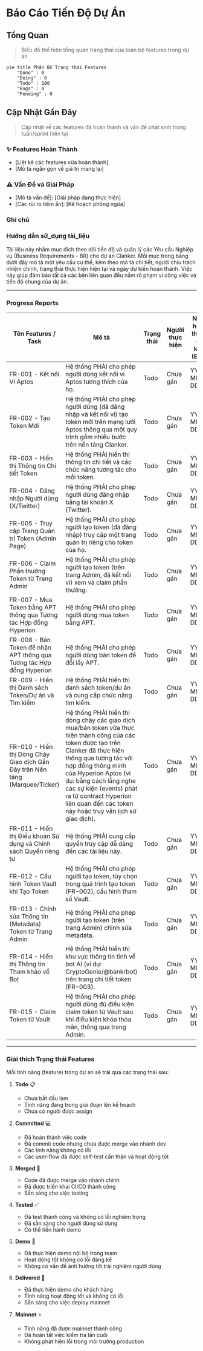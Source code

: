 # Báo Cáo Tiến Độ Dự Án

## Tổng Quan
> Biểu đồ thể hiện tổng quan trạng thái của toàn bộ features trong dự án

```mermaid
pie title Phân Bố Trạng thái Features
    "Done" : 0
    "Doing" : 0
    "Todo" : 100
    "Bugs" : 0
    "Pending" : 0
```

## Cập Nhật Gần Đây
> Cập nhật về các features đã hoàn thành và vấn đề phát sinh trong tuần/sprint hiện tại

### ✨ Features Hoàn Thành
- [Liệt kê các features vừa hoàn thành]
- [Mô tả ngắn gọn về giá trị mang lại]

### ⚠️ Vấn Đề và Giải Pháp
- [Mô tả vấn đề]: [Giải pháp đang thực hiện]
- [Các rủi ro tiềm ẩn]: [Kế hoạch phòng ngừa]

### Ghi chú

### Hướng dẫn sử_dụng tài_liệu

Tài liệu này nhằm mục đích theo dõi tiến độ và quản lý các Yêu cầu Nghiệp vụ (Business Requirements - BR) cho dự án Clanker. Mỗi mục trong bảng dưới đây mô tả một yêu cầu cụ thể, kèm theo mô tả chi tiết, người chịu trách nhiệm chính, trạng thái thực hiện hiện tại và ngày dự kiến hoàn thành. Việc này giúp đảm bảo tất cả các bên liên quan đều nắm rõ phạm vi công việc và tiến độ chung của dự án.

---

### Progress Reports 

| Tên Features / Task | Mô tả | Trạng thái | Người thực hiện | Ngày hoàn thành dự kiến (EDD) |
|---|---|---|---|---|
| FR-001 - Kết nối Ví Aptos | Hệ thống PHẢI cho phép người dùng kết nối ví Aptos tương thích của họ. | Todo | Chưa gán | YYYY-MM-DD |
| FR-002 - Tạo Token Mới | Hệ thống PHẢI cho phép người dùng (đã đăng nhập và kết nối ví) tạo token mới trên mạng lưới Aptos thông qua một quy trình gồm nhiều bước trên nền tảng Clanker. | Todo | Chưa gán | YYYY-MM-DD |
| FR-003 - Hiển thị Thông tin Chi tiết Token | Hệ thống PHẢI hiển thị thông tin chi tiết và các chức năng tương tác cho mỗi token. | Todo | Chưa gán | YYYY-MM-DD |
| FR-004 - Đăng nhập Người dùng (X/Twitter) | Hệ thống PHẢI cho phép người dùng đăng nhập bằng tài khoản X (Twitter). | Todo | Chưa gán | YYYY-MM-DD |
| FR-005 - Truy cập Trang Quản trị Token (Admin Page) | Hệ thống PHẢI cho phép người tạo token (đã đăng nhập) truy cập một trang quản trị riêng cho token của họ. | Todo | Chưa gán | YYYY-MM-DD |
| FR-006 - Claim Phần thưởng Token từ Trang Admin | Hệ thống PHẢI cho phép người tạo token (trên trang Admin, đã kết nối ví) xem và claim phần thưởng. | Todo | Chưa gán | YYYY-MM-DD |
| FR-007 - Mua Token bằng APT thông qua Tương tác Hợp đồng Hyperion | Hệ thống PHẢI cho phép người dùng mua token bằng APT. | Todo | Chưa gán | YYYY-MM-DD |
| FR-008 - Bán Token để nhận APT thông qua Tương tác Hợp đồng Hyperion | Hệ thống PHẢI cho phép người dùng bán token để đổi lấy APT. | Todo | Chưa gán | YYYY-MM-DD |
| FR-009 - Hiển thị Danh sách Token/Dự án và Tìm kiếm | Hệ thống PHẢI hiển thị danh sách token/dự án và cung cấp chức năng tìm kiếm. | Todo | Chưa gán | YYYY-MM-DD |
| FR-010 - Hiển thị Dòng Chảy Giao dịch Gần Đây trên Nền tảng (Marquee/Ticker) | Hệ thống PHẢI hiển thị dòng chảy các giao dịch mua/bán token vừa thực hiện thành công của các token được tạo trên Clanker đã thực hiện thông qua tương tác với hợp đồng thông minh của Hyperion Aptos (ví dụ: bằng cách lắng nghe các sự kiện (events) phát ra từ contract Hyperion liên quan đến các token này hoặc truy vấn lịch sử giao dịch). | Todo | Chưa gán | YYYY-MM-DD |
| FR-011 - Hiển thị Điều khoản Sử dụng và Chính sách Quyền riêng tư | Hệ thống PHẢI cung cấp quyền truy cập dễ dàng đến các tài liệu này. | Todo | Chưa gán | YYYY-MM-DD |
| FR-012 - Cấu hình Token Vault khi Tạo Token | Hệ thống PHẢI cho phép người tạo token, tùy chọn trong quá trình tạo token (FR-002), cấu hình tham số Vault. | Todo | Chưa gán | YYYY-MM-DD |
| FR-013 - Chỉnh sửa Thông tin (Metadata) Token từ Trang Admin | Hệ thống PHẢI cho phép người tạo token (trên trang Admin) chỉnh sửa metadata. | Todo | Chưa gán | YYYY-MM-DD |
| FR-014 - Hiển thị Thông tin Tham khảo về Bot | Hệ thống PHẢI hiển thị khu vực thông tin tĩnh về bot AI (ví dụ: CryptoGenie/@bankrbot) trên trang chi tiết token (FR-003). | Todo | Chưa gán | YYYY-MM-DD |
| FR-015 - Claim Token từ Vault | Hệ thống PHẢI cho phép người dùng đủ điều kiện claim token từ Vault sau khi điều kiện khóa thỏa mãn, thông qua trang Admin. | Todo | Chưa gán | YYYY-MM-DD |

---


### Giải thích Trạng thái Features

Mỗi tính năng (feature) trong dự án sẽ trải qua các trạng thái sau:

1. **Todo** 📋
   - Chưa bắt đầu làm
   - Tính năng đang trong giai đoạn lên kế hoạch
   - Chưa có người được assign

2. **Committed** 💻
   - Đã hoàn thành việc code
   - Đã commit code nhưng chưa được merge vào nhánh dev
   - Các tính năng không có lỗi
   - Các user-flow đã được self-test cẩn thận và hoạt động tốt

3. **Merged** 🔄
   - Code đã được merge vào nhánh chính
   - Đã được triển khai CI/CD thành công
   - Sẵn sàng cho việc testing

4. **Tested** ✅
   - Đã test thành công và không có lỗi nghiêm trọng
   - Đã sẵn sàng cho người dùng sử dụng
   - Có thể tiến hành demo

5. **Demo** 🎯
   - Đã thực hiện demo nội bộ trong team
   - Hoạt động tốt không có lỗi đáng kể
   - Không có vấn đề ảnh hưởng tới trải nghiệm người dùng

6. **Delivered** 🚀
   - Đã thực hiện demo cho khách hàng
   - Tính năng hoạt động tốt và không có lỗi
   - Sẵn sàng cho việc deploy mainnet

7. **Mainnet** ⭐️
   - Tính năng đã được mainnet thành công
   - Đã hoàn tất việc kiểm tra lần cuối
   - Không phát hiện lỗi trong môi trường production